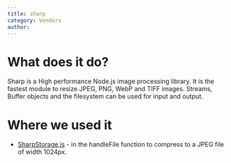 ```yaml
---
title: sharp
category: Vendors
author:
---
```


# What does it do?
Sharp is a High performance Node.js image processing library. It is the fastest module to resize JPEG, PNG, WebP and TIFF images. Streams, Buffer objects and the filesystem can be used for input and output.


# Where we used it

* [SharpStorage.js](https://kanetesta.github.io/IT-Project/content/Javascript/SharpStorage.html) - in the handleFile function to compress to a JPEG file of width 1024px.